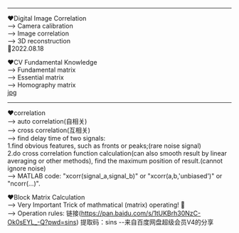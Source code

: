 ***  
❤Digital Image Correlation  
--> Camera calibration  
--> Image correlation  
--> 3D reconstruction  
💛2022.08.18  
  
❤CV Fundamental Knowledge  
--> Fundamental matrix  
--> Essential matrix  
--> Homography matrix  
[jpg](https://simg.douban.com/view/note/l/-VFTcAzM8MVgNr3ymZBvYw/213204659/x90493679.jpg)  
***  
❤correlation  
--> auto correlation(自相关)  
--> cross correlation(互相关)  
--> find delay time of two signals:  
    1.find obvious features, such as fronts or peaks;(rare noise signal)  
    2.do cross correlation function calculation(can also smooth result by linear averaging or other methods), find the maximum position of result.(cannot ignore noise)  
--> MATLAB code: "xcorr(signal_a,signal_b)" or "xcorr(a,b,'unbiased')" or "ncorr(…)".  
  
❤Block Matrix Calculation  
--> Very Important Trick of mathmatical (matrix) operating!  💌  
--> Operation rules:
链接(https://pan.baidu.com/s/1tUKBrh30NzC-Ok0sEYL_-Q?pwd=sins)
提取码：sins
--来自百度网盘超级会员V4的分享  

